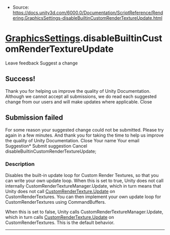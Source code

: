 * Source: https://docs.unity3d.com/6000.0/Documentation/ScriptReference/Rendering.GraphicsSettings-disableBuiltinCustomRenderTextureUpdate.html

#  [GraphicsSettings](https://docs.unity3d.com/6000.0/Documentation/ScriptReference/Rendering.GraphicsSettings.html).disableBuiltinCustomRenderTextureUpdate
Leave feedback
Suggest a change
## Success!
Thank you for helping us improve the quality of Unity Documentation. Although we cannot accept all submissions, we do read each suggested change from our users and will make updates where applicable.
Close
## Submission failed
For some reason your suggested change could not be submitted. Please <a>try again</a> in a few minutes. And thank you for taking the time to help us improve the quality of Unity Documentation.
Close
Your name Your email Suggestion* Submit suggestion
Cancel
disableBuiltinCustomRenderTextureUpdate; 
### Description
Disables the built-in update loop for Custom Render Textures, so that you can write your own update loop.
When this is set to true, Unity does not call internally CustomRenderTextureManager.Update, which in turn means that Unity does not call [CustomRenderTexture.Update](https://docs.unity3d.com/6000.0/Documentation/ScriptReference/CustomRenderTexture.Update.html) on CustomRenderTextures. You can then implement your own update loop for CustomRenderTextures using CommandBuffers.  
  
When this is set to false, Unity calls CustomRenderTextureManager.Update, which in turn calls [CustomRenderTexture.Update](https://docs.unity3d.com/6000.0/Documentation/ScriptReference/CustomRenderTexture.Update.html) on CustomRenderTextures. This is the default behavior.
* * *
